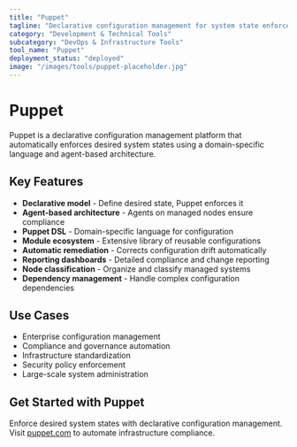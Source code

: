 ```yaml
---
title: "Puppet"
tagline: "Declarative configuration management for system state enforcement"
category: "Development & Technical Tools"
subcategory: "DevOps & Infrastructure Tools"
tool_name: "Puppet"
deployment_status: "deployed"
image: "/images/tools/puppet-placeholder.jpg"
---
```


# Puppet

Puppet is a declarative configuration management platform that automatically enforces desired system states using a domain-specific language and agent-based architecture.

## Key Features

- **Declarative model** - Define desired state, Puppet enforces it
- **Agent-based architecture** - Agents on managed nodes ensure compliance
- **Puppet DSL** - Domain-specific language for configuration
- **Module ecosystem** - Extensive library of reusable configurations
- **Automatic remediation** - Corrects configuration drift automatically
- **Reporting dashboards** - Detailed compliance and change reporting
- **Node classification** - Organize and classify managed systems
- **Dependency management** - Handle complex configuration dependencies

## Use Cases

- Enterprise configuration management
- Compliance and governance automation
- Infrastructure standardization
- Security policy enforcement
- Large-scale system administration

## Get Started with Puppet

Enforce desired system states with declarative configuration management. Visit [puppet.com](https://puppet.com) to automate infrastructure compliance.